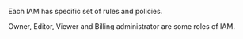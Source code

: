 Each IAM has specific set of rules and policies. 



Owner, Editor, Viewer and Billing administrator are some roles of IAM.
